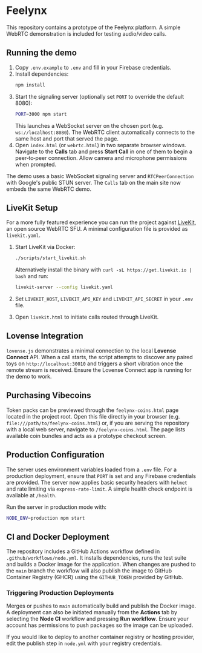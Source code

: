 # Feelynx

This repository contains a prototype of the Feelynx platform. A simple WebRTC demonstration is included for testing audio/video calls.

## Running the demo
1. Copy `.env.example` to `.env` and fill in your Firebase credentials.
2. Install dependencies:
   ```bash
   npm install
   ```
3. Start the signaling server (optionally set `PORT` to override the default 8080):
   ```bash
   PORT=3000 npm start
   ```
   This launches a WebSocket server on the chosen port (e.g. `ws://localhost:8080`).
   The WebRTC client automatically connects to the same host and port that served the page.
4. Open `index.html` (or `webrtc.html`) in two separate browser windows. Navigate to the **Calls** tab and press **Start Call** in one of them to begin a peer‑to‑peer connection. Allow camera and microphone permissions when prompted.

The demo uses a basic WebSocket signaling server and `RTCPeerConnection` with Google's public STUN server. The `Calls` tab on the main site now embeds the same WebRTC demo.

## LiveKit Setup

For a more fully featured experience you can run the project against [LiveKit](https://github.com/livekit/livekit), an open source WebRTC SFU. A minimal configuration file is provided as `livekit.yaml`.

1. Start LiveKit via Docker:

   ```bash
   ./scripts/start_livekit.sh
   ```

   Alternatively install the binary with `curl -sL https://get.livekit.io | bash` and run:

   ```bash
   livekit-server --config livekit.yaml
   ```

2. Set `LIVEKIT_HOST`, `LIVEKIT_API_KEY` and `LIVEKIT_API_SECRET` in your `.env` file.
3. Open `livekit.html` to initiate calls routed through LiveKit.

## Lovense Integration

`lovense.js` demonstrates a minimal connection to the local **Lovense Connect** API. When a call starts, the script attempts to discover any paired toys on `http://localhost:30010` and triggers a short vibration once the remote stream is received. Ensure the Lovense Connect app is running for the demo to work.

## Purchasing Vibecoins

Token packs can be previewed through the `feelynx-coins.html` page located in
the project root. Open this file directly in your browser (e.g.
`file:///path/to/feelynx-coins.html`) or, if you are serving the repository with
a local web server, navigate to `/feelynx-coins.html`. The page lists available
coin bundles and acts as a prototype checkout screen.

## Production Configuration

The server uses environment variables loaded from a `.env` file. For a
production deployment, ensure that `PORT` is set and any Firebase credentials
are provided. The server now applies basic security headers with `helmet` and
rate limiting via `express-rate-limit`. A simple health check endpoint is
available at `/health`.

Run the server in production mode with:

```bash
NODE_ENV=production npm start
```

## CI and Docker Deployment

The repository includes a GitHub Actions workflow defined in
`.github/workflows/node.yml`. It installs dependencies, runs the test suite and
builds a Docker image for the application. When changes are pushed to the
`main` branch the workflow will also publish the image to GitHub Container
Registry (GHCR) using the `GITHUB_TOKEN` provided by GitHub.

### Triggering Production Deployments

Merges or pushes to `main` automatically build and publish the Docker image. A
deployment can also be initiated manually from the **Actions** tab by selecting
the **Node CI** workflow and pressing **Run workflow**. Ensure your account has
permissions to push packages so the image can be uploaded.

If you would like to deploy to another container registry or hosting provider,
edit the publish step in `node.yml` with your registry credentials.
